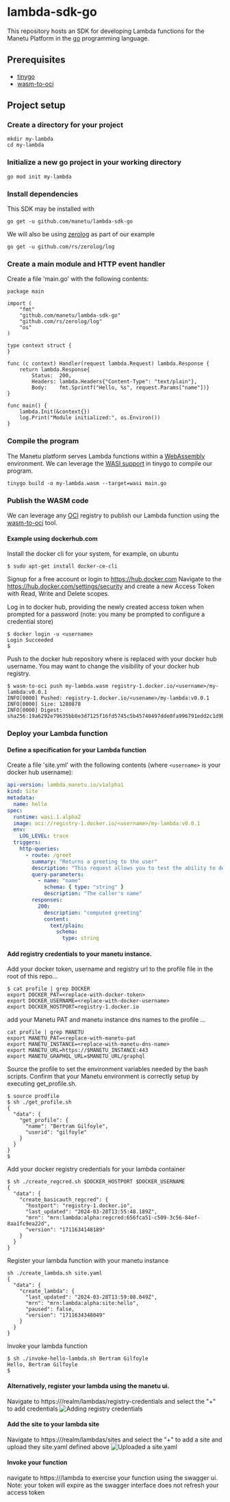 # lambda-sdk-go

This repository hosts an SDK for developing Lambda functions for the Manetu Platform in the [go](https://go.dev/) programming language.

## Prerequisites

- [tinygo](https://tinygo.org/)
- [wasm-to-oci](https://github.com/engineerd/wasm-to-oci)

## Project setup

### Create a directory for your project

``` shell
mkdir my-lambda
cd my-lambda
```

### Initialize a new go project in your working directory

``` shell
go mod init my-lambda
```

### Install dependencies

This SDK may be installed with

``` shell
go get -u github.com/manetu/lambda-sdk-go
```

We will also be using [zerolog](https://github.com/rs/zerolog) as part of our example

``` shell
go get -u github.com/rs/zerolog/log
```

### Create a main module and HTTP event handler

Create a file 'main.go' with the following contents:

``` golang
package main

import (
	"fmt"
	"github.com/manetu/lambda-sdk-go"
	"github.com/rs/zerolog/log"
	"os"
)

type context struct {
}

func (c context) Handler(request lambda.Request) lambda.Response {
	return lambda.Response{
		Status:  200,
		Headers: lambda.Headers{"Content-Type": "text/plain"},
		Body:    fmt.Sprintf("Hello, %s", request.Params["name"])}
}

func main() {
	lambda.Init(&context{})
	log.Print("Module initialized:", os.Environ())
}

```

### Compile the program

The Manetu platform serves Lambda functions within a [WebAssembly](https://webassembly.org/) environment.  We can leverage the [WASI support](https://tinygo.org/docs/guides/webassembly/wasi/) in tinygo to compile our program.

``` shell
tinygo build -o my-lambda.wasm --target=wasi main.go
```

### Publish the WASM code

We can leverage any [OCI](https://opencontainers.org/) registry to publish our Lambda function using the [wasm-to-oci](https://github.com/engineerd/wasm-to-oci) tool.
#### Example using dockerhub.com
Install the docker cli for your system, for example, on ubuntu

```shell
$ sudo apt-get install docker-ce-cli
```
Signup for a free account or login to https://hub.docker.com
Navigate to the https://hub.docker.com/settings/security and create a new Access Token with Read, Write and Delete scopes.

Log in to docker hub, providing the newly created access token when prompted for a password  (note: you many be prompted to configure a credential store)
```shell
$ docker login -u <username>
Login Succeeded
$
```
Push to the docker hub repository where <username> is replaced with your docker hub username. You may want to change the visibility of your docker hub registry.
```shell
$ wasm-to-oci push my-lambda.wasm registry-1.docker.io/<username>/my-lambda:v0.0.1
INFO[0000] Pushed: registry-1.docker.io/<usename>/my-lambda:v0.0.1
INFO[0000] Size: 1280878
INFO[0000] Digest: sha256:19a6292e79635bb8e3d7125f16fd5745c5b45740497dde0fa996791edd2c1d9b
```

### Deploy your Lambda function

#### Define a specification for your Lambda function

Create a file 'site.yml' with the following contents (where `<username>` is your docker hub username):

``` yaml
api-version: lambda.manetu.io/v1alpha1
kind: Site
metadata:
  name: hello
spec:
  runtime: wasi.1.alpha2
  image: oci://registry-1.docker.io/<username>/my-lambda:v0.0.1
  env:
    LOG_LEVEL: trace
  triggers:
    http-queries:
      - route: /greet
        summary: "Returns a greeting to the user"
        description: "This request allows you to test the ability to deploy and invoke a simple lambda function."
        query-parameters:
          - name: "name"
            schema: { type: "string" }
            description: "The caller's name"
        responses:
          200:
            description: "computed greeting"
            content:
              text/plain:
                schema:
                  type: string
```

#### Add registry credentials to your manetu instance.

Add your docker token, username and registry url to the profile file in the root of this repo...
```shell
$ cat profile | grep DOCKER
export DOCKER_PAT=<replace-with-docker-token>
export DOCKER_USERNAME=<replace-with-docker-username>
export DOCKER_HOSTPORT=registry-1.docker.io
```

add your Manetu PAT and manetu instance dns names to the profile ...
````shell
cat profile | grep MANETU
export MANETU_PAT=<replace-with-manetu-pat
export MANETU_INSTANCE=<replace-with-manetu-dns-name>
export MANETU_URL=https://$MANETU_INSTANCE:443
export MANETU_GRAPHQL_URL=$MANETU_URL/graphql
````

Source the profile to set the environment variables needed by the bash scripts. Confirm that your Manetu environment is
correctly setup by executing get_profile.sh.
````shell
$ source prodfile
$ sh ./get_profile.sh
{
  "data": {
    "get_profile": {
      "name": "Bertram Gilfoyle",
      "userid": "gilfoyle"
    }
  }
}
$
````
Add your docker registry credentials for your lambda container
````shell
$ sh ./create_regcred.sh $DOCKER_HOSTPORT $DOCKER_USERNAME
{
  "data": {
    "create_basicauth_regcred": {
      "hostport": "registry-1.docker.io",
      "last_updated": "2024-03-28T13:55:48.189Z",
      "mrn": "mrn:lambda:alpha:regcred:656fca51-c509-3c56-84ef-8aa1fc9ea22d",
      "version": "1711634148189"
    }
  }
}
````
Register your lambda function with your manetu instance
````shell
sh ./create_lambda.sh site.yaml
{
  "data": {
    "create_lambda": {
      "last_updated": "2024-03-28T13:59:08.049Z",
      "mrn": "mrn:lambda:alpha:site:hello",
      "paused": false,
      "version": "1711634348049"
    }
  }
}
````
Invoke your lambda function
```shell
$ sh ./invoke-hello-lambda.sh Bertram Gilfoyle
Hello, Bertram Gilfoyle
$
```

#### Alternatively, register your lambda using the manetu ui.
Navigate to https://<manetu-instance>/realm/lambdas/registry-credentials and select the "+" to add credentials
![Adding registry credentials](resources/lambda-regcred-add.jpg)


#### Add the site to your lambda site
Navigate to https://<manetu-instance>/realm/lambdas/sites and select the "+" to add a site and upload they site.yaml defined above
![Uploaded a site.yaml](resources/lambda-site-uploaded.jpg)

#### Invoke your function
navigate to https://<manetu-instance>/lambda to exercise your function using the swagger ui. Note: your token will expire as the swagger interface does not refresh your access token
